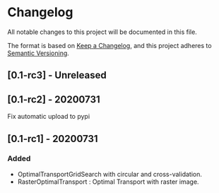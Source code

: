 # Changelog

All notable changes to this project will be documented in this file.

The format is based on [Keep a Changelog](https://keepachangelog.com/en/1.0.0/),
and this project adheres to [Semantic Versioning](https://semver.org/spec/v2.0.0.html).

## [0.1-rc3] - Unreleased

## [0.1-rc2] - 20200731

Fix automatic upload to pypi

## [0.1-rc1] - 20200731

### Added

- OptimalTransportGridSearch with circular and cross-validation.
- RasterOptimalTransport : Optimal Transport with raster image.
